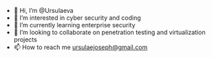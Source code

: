 - 👋 Hi, I’m @Ursulaeva
- 👀 I’m interested in cyber security and coding
- 🌱 I’m currently learning enterprise security
- 💞️ I’m looking to collaborate on penetration testing and virtualization projects
- 📫 How to reach me ursulaejoseph@gmail.com

<!---
Ursulaeva/Ursulaeva is a ✨ special ✨ repository because its `README.md` (this file) appears on your GitHub profile.
You can click the Preview link to take a look at your changes.
--->
